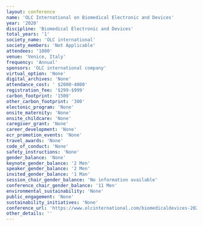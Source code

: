 ```yaml
---
layout: conference 
name: 'OLC International on Biomedical Electronic and Devices'
year: '2020'
discipline: 'Biomedical Electronic and Devices'
total_years: '1'
society_name: 'OLC international'
society_members: 'Not Applicable'
attendees: '1000'
venue: 'Venice, Italy'
frequency: 'Annual'
sponsors: 'OLC international company'
virtual_option: 'None'
digital_archives: 'None'
attendance_cost: ' $2000-4000'
registration_fee: '$299-$999'
carbon_footprint: '1500'
other_carbon_footprint: '300'
electonic_program: 'None'
onsite_maternity: 'None'
onsite_childcare: 'None'
caregiver_grant: 'None'
career_development: 'None'
ecr_promotion_events: 'None'
travel_awards: 'None'
code_of_conduct: 'None'
safety_instructions: 'None'
gender_balance: 'None'
keynote_gender_balance: '2 Men'
speaker_gender_balance: '2 Men'
invited_gender_balance: '1 Man'
session_chair_gender_balance: 'No information available'
conference_chair_gender_balance: '11 Men'
environmental_sustainability: 'None'
public_engagement: 'None'
sustainability_initiatives: 'None'
conference_url: 'https://www.olcinternational.com/biomedicaldevices-2020//'
other_details: ''
---
```

